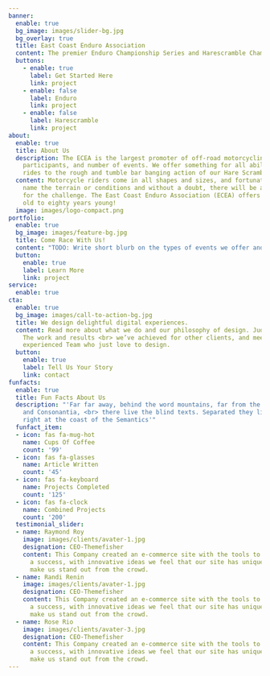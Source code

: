 ```yaml
---
banner:
  enable: true
  bg_image: images/slider-bg.jpg
  bg_overlay: true
  title: East Coast Enduro Association
  content: The premier Enduro Championship Series and Harescramble Championship Series in the mid-Atlantic
  buttons:
    - enable: true
      label: Get Started Here
      link: project
    - enable: false
      label: Enduro 
      link: project
    - enable: false
      label: Harescramble
      link: project
about:
  enable: true
  title: About Us
  description: The ECEA is the largest promoter of off-road motorcycling in the United States in terms of membership,
    participants, and number of events. We offer something for all abilities and ages; from non-competitive trail
    rides to the rough and tumble bar banging action of our Hare Scrambles.
  content: Motorcycle riders come in all shapes and sizes, and fortunately there are bikes and events to suit all of us. You
    name the terrain or conditions and without a doubt, there will be a motorcycle fit for the task and a rider ready
    for the challenge. The East Coast Enduro Association (ECEA) offers something great for everyone from four years
    old to eighty years young! 
  image: images/logo-compact.png
portfolio:
  enable: true
  bg_image: images/feature-bg.jpg
  title: Come Race With Us!
  content: "TODO: Write short blurb on the types of events we offer and give direction for more info" 
  button:
    enable: true
    label: Learn More
    link: project
service:
  enable: true
cta:
  enable: true
  bg_image: images/call-to-action-bg.jpg
  title: We design delightful digital experiences.
  content: Read more about what we do and our philosophy of design. Judge for yourself
    The work and results <br> we’ve achieved for other clients, and meet our highly
    experienced Team who just love to design.
  button:
    enable: true
    label: Tell Us Your Story
    link: contact
funfacts:
  enable: true
  title: Fun Facts About Us
  description: "'Far far away, behind the word mountains, far from the countries Vokalia
    and Consonantia, <br> there live the blind texts. Separated they live in Bookmarksgrove
    right at the coast of the Semantics'"
  funfact_item:
  - icon: fas fa-mug-hot
    name: Cups Of Coffee
    count: '99'
  - icon: fas fa-glasses
    name: Article Written
    count: '45'
  - icon: fas fa-keyboard
    name: Projects Completed
    count: '125'
  - icon: fas fa-clock
    name: Combined Projects
    count: '200'
  testimonial_slider:
  - name: Raymond Roy
    image: images/clients/avater-1.jpg
    designation: CEO-Themefisher
    content: This Company created an e-commerce site with the tools to make our business
      a success, with innovative ideas we feel that our site has unique elements that
      make us stand out from the crowd.
  - name: Randi Renin
    image: images/clients/avater-1.jpg
    designation: CEO-Themefisher
    content: This Company created an e-commerce site with the tools to make our business
      a success, with innovative ideas we feel that our site has unique elements that
      make us stand out from the crowd.
  - name: Rose Rio
    image: images/clients/avater-3.jpg
    designation: CEO-Themefisher
    content: This Company created an e-commerce site with the tools to make our business
      a success, with innovative ideas we feel that our site has unique elements that
      make us stand out from the crowd.
---
```


